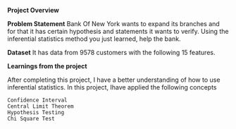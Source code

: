 **Project Overview**

**Problem Statement**
Bank Of New York wants to expand its branches and for that it has certain hypothesis and statements it wants to verify. Using the inferential statistics method you just learned, help the bank.

**Dataset**
It has data from 9578 customers with the following 15 features.

**Learnings from the project**

After completing this project, I have a better understanding of how to use inferential statistics. In this project, Ihave  applied the following concepts
    
    Confidence Interval
    Central Limit Theorem
    Hypothesis Testing
    Chi Square Test
